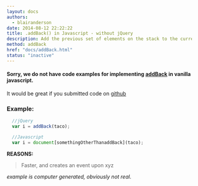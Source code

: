 ```yaml
---
layout: docs
authors:
  - blairanderson
date: 2014-08-12 22:22:22
title: .addBack() in Javascript - without jQuery
description: Add the previous set of elements on the stack to the current set, optionally filtered by a selector.
method: addBack
href: "docs/addBack.html"
status: "inactive"
---
```


#### Sorry, we do not have code examples for implementing [addBack](http://api.jquery.com/addBack/) in vanilla javascript.

It would be great if you submitted code on [github](https://github.com/blairanderson/without-jquery/blob/master/docs/addBack.md)

### Example:

```javascript
  //jQuery
  var i = addBack(taco);

  //Javascript
  var i = document[somethingOtherThanaddBack](taco);

```

**REASONS:**
> Faster, and creates an event upon xyz

*example is computer generated, obviously not real.*
